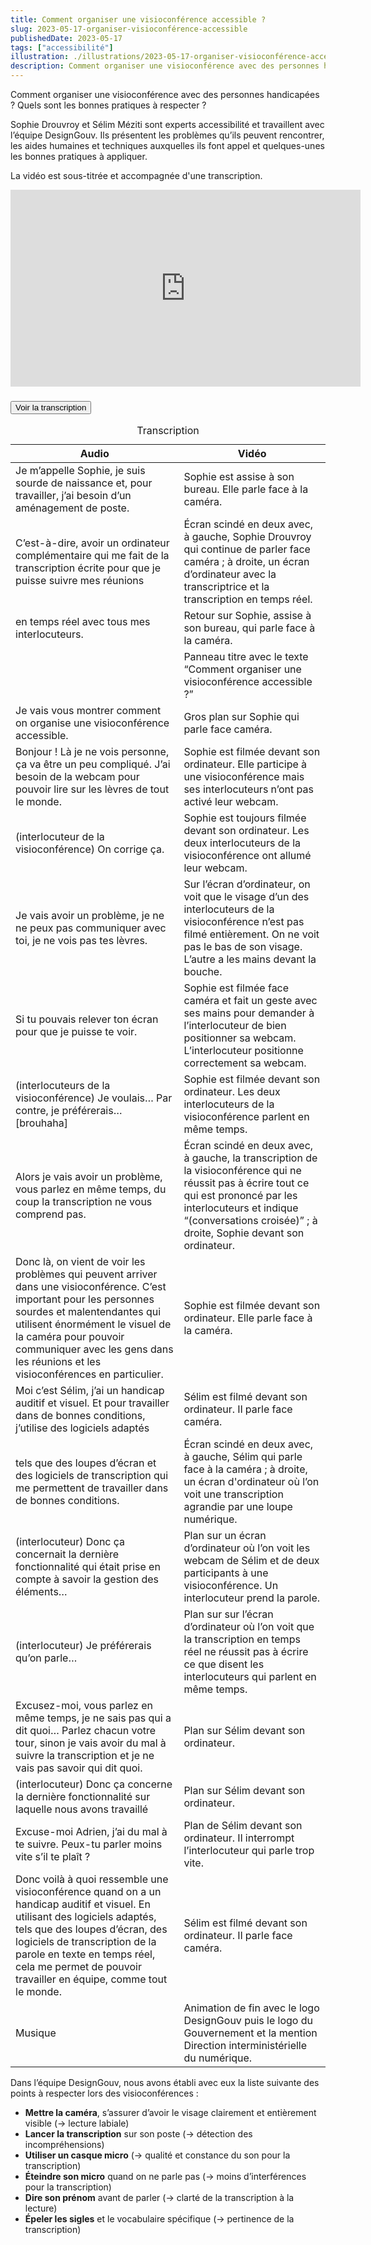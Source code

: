 ```yaml
---
title: Comment organiser une visioconférence accessible ?
slug: 2023-05-17-organiser-visioconférence-accessible
publishedDate: 2023-05-17
tags: ["accessibilité"]
illustration: ./illustrations/2023-05-17-organiser-visioconférence-accessible.png
description: Comment organiser une visioconférence avec des personnes handicapées ? Quels sont les bonnes pratiques à respecter ?
---
```


Comment organiser une visioconférence avec des personnes handicapées ? Quels sont les bonnes pratiques à respecter ?

Sophie Drouvroy et Sélim Méziti sont experts accessibilité et travaillent avec l’équipe DesignGouv. Ils présentent les problèmes qu’ils peuvent rencontrer, les aides humaines et techniques auxquelles ils font appel et quelques-unes les bonnes pratiques à appliquer.

La vidéo est sous-titrée et accompagnée d'une transcription.

<iframe width="560" height="315" src="https://www.youtube.com/embed/vDJLgHCkjfE" title="YouTube video player" frameborder="0" allow="accelerometer; autoplay; clipboard-write; encrypted-media; gyroscope; picture-in-picture; web-share" allowfullscreen></iframe>
<section class="fr-accordion">
<h3 class="fr-accordion__title">
    <button class="fr-accordion__btn" aria-expanded="false" aria-controls="accordion-video-1">Voir la transcription</button>
</h3>
<div class="fr-collapse fr-mb-4w" id="accordion-video-1">

<div class="fr-table  fr-table--no-caption">
<table>
<caption>Transcription</caption>
<thead>
    <tr>
    <th scope="col">Audio</th>
    <th scope="col">Vidéo</th>
    </tr>
</thead>
<tbody>
    <tr>
    <td>Je m’appelle Sophie, je suis sourde de naissance et, pour travailler, j’ai besoin d’un aménagement de poste.</td>
    <td>Sophie est assise à son bureau. Elle parle face à la caméra.</td>
    </tr>
    <tr>
    <td>C’est-à-dire, avoir un ordinateur complémentaire qui me fait de la transcription écrite pour que je puisse suivre mes réunions</td>
    <td>Écran scindé en deux avec, à gauche, Sophie Drouvroy qui continue de parler face caméra ; à droite, un écran d’ordinateur avec la transcriptrice et la transcription en temps réel.</td>
    </tr>
    <tr>
    <td>en temps réel avec tous mes interlocuteurs.</td>
    <td>Retour sur Sophie, assise à son bureau, qui parle face à la caméra.</td>
    </tr>
    <tr>
    <td></td>
    <td>Panneau titre avec le texte “Comment organiser une visioconférence accessible ?”</td>
    </tr>
    <tr>
    <td>Je vais vous montrer comment on organise une visioconférence accessible.</td>
    <td>Gros plan sur Sophie qui parle face caméra.</td>
    </tr>
    <tr>
    <td>Bonjour ! Là je ne vois personne, ça va être un peu compliqué. J’ai besoin de la webcam pour pouvoir lire sur les lèvres de tout le monde.</td>
    <td>Sophie est filmée devant son ordinateur. Elle participe à une visioconférence mais ses interlocuteurs n’ont pas activé leur webcam.</td>
    </tr>
    <tr>
    <td>(interlocuteur de la visioconférence) On corrige ça.</td>
    <td>Sophie est toujours filmée devant son ordinateur. Les deux interlocuteurs de la visioconférence ont allumé leur webcam.</td>
    </tr>
    <tr>
    <td>Je vais avoir un problème, je ne ne peux pas communiquer avec toi, je ne vois pas tes lèvres.</td>
    <td>Sur l’écran d’ordinateur, on voit que le visage d’un des interlocuteurs de la visioconférence n’est pas filmé entièrement. On ne voit pas le bas de son visage. L’autre a les mains devant la bouche.</td>
    </tr>
    <tr>
    <td>Si tu pouvais relever ton écran pour que je puisse te voir.</td>
    <td>Sophie est filmée face caméra et fait un geste avec ses mains pour demander à l’interlocuteur de bien positionner sa webcam. L’interlocuteur positionne correctement sa webcam.</td>
    </tr>
    <tr>
    <td>(interlocuteurs de la visioconférence) Je voulais… Par contre, je préférerais… [brouhaha]</td>
    <td>Sophie est filmée devant son ordinateur. Les deux interlocuteurs de la visioconférence parlent en même temps.</td>
    </tr>
    <tr>
    <td>Alors je vais avoir un problème, vous parlez en même temps, du coup la transcription ne vous comprend pas.</td>
    <td>Écran scindé en deux avec, à gauche, la transcription de la visioconférence qui ne réussit pas à écrire tout ce qui est prononcé par les interlocuteurs et indique “(conversations croisée)” ; à droite, Sophie devant son ordinateur.</td>
    </tr>
    <tr>
    <td>Donc là, on vient de voir les problèmes qui peuvent arriver dans une visioconférence. C’est important pour les personnes sourdes et malentendantes qui utilisent énormément le visuel de la caméra pour pouvoir communiquer avec les gens dans les réunions et les visioconférences en particulier.</td>
    <td>Sophie est filmée devant son ordinateur. Elle parle face à la caméra.</td>
    </tr>
    <tr>
    <td>Moi c’est Sélim, j’ai un handicap auditif et visuel. Et pour travailler dans de bonnes conditions, j’utilise des logiciels adaptés</td>
    <td>Sélim est filmé devant son ordinateur. Il parle face caméra.</td>
    </tr>
    <tr>
    <td>tels que des loupes d’écran et des logiciels de transcription qui me permettent de travailler dans de bonnes conditions.</td>
    <td>Écran scindé en deux avec, à gauche, Sélim qui parle face à la caméra ; à droite, un écran d'ordinateur où l’on voit une transcription agrandie par une loupe numérique.</td>
    </tr>
    <tr>
    <td>(interlocuteur) Donc ça concernait la dernière fonctionnalité qui était prise en compte à savoir la gestion des éléments…</td>
    <td>Plan sur un écran d’ordinateur où l’on voit les webcam de Sélim et de deux participants à une visioconférence. Un interlocuteur prend la parole.</td>
    </tr>
    <tr>
    <td>(interlocuteur) Je préférerais qu’on parle…</td>
    <td>Plan sur sur l’écran d’ordinateur où l’on voit que la transcription en temps réel ne réussit pas à écrire ce que disent les interlocuteurs qui parlent en même temps.</td>
    </tr>
    <tr>
    <td>Excusez-moi, vous parlez en même temps, je ne sais pas qui a dit quoi… Parlez chacun votre tour, sinon je vais avoir du mal à suivre la transcription et je ne vais pas savoir qui dit quoi.</td>
    <td>Plan sur Sélim devant son ordinateur.</td>
    </tr>
    <tr>
    <td>(interlocuteur) Donc ça concerne la dernière fonctionnalité sur laquelle nous avons travaillé</td>
    <td>Plan sur Sélim devant son ordinateur.</td>
    </tr>
    <tr>
    <td>Excuse-moi Adrien, j’ai du mal à te suivre. Peux-tu parler moins vite s’il te plaît ?</td>
    <td>Plan de Sélim devant son ordinateur. Il interrompt l’interlocuteur qui parle trop vite.</td>
    </tr>
    <tr>
    <td>Donc voilà à quoi ressemble une visioconférence quand on a un handicap auditif et visuel. En utilisant des logiciels adaptés, tels que des loupes d’écran, des logiciels de transcription de la parole en texte en temps réel, cela me permet de pouvoir travailler en équipe, comme tout le monde.</td>
    <td>Sélim est filmé devant son ordinateur. Il parle face caméra.</td>
    </tr>
    <tr>
    <td>Musique</td>
    <td>Animation de fin avec le logo DesignGouv puis le logo du Gouvernement et la mention Direction interministérielle du numérique.</td>
    </tr>
</tbody>
</table>
</div>

</div></section>

Dans l’équipe DesignGouv, nous avons établi avec eux la liste suivante des points à respecter lors des visioconférences : 

- **Mettre la caméra**, s’assurer d’avoir le visage clairement et entièrement visible (→ lecture labiale)
- **Lancer la transcription** sur son poste (→ détection des incompréhensions)
- **Utiliser un casque micro** (→ qualité et constance du son pour la transcription)
- **Éteindre son micro** quand on ne parle pas (→ moins d’interférences pour la transcription)
- **Dire son prénom** avant de parler (→ clarté de la transcription à la lecture)
- **Épeler les sigles** et le vocabulaire spécifique (→ pertinence de la transcription)
  

